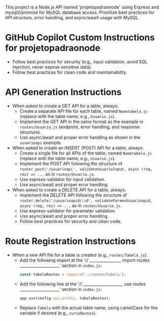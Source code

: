 <!-- Use this file to provide workspace-specific custom instructions to Copilot. For more details, visit https://code.visualstudio.com/docs/copilot/copilot-customization#_use-a-githubcopilotinstructionsmd-file -->

This project is a Node.js API named 'projetopadraonode' using Express and mysql2/promise for MySQL database access. Prioritize best practices for API structure, error handling, and async/await usage with MySQL.
# GitHub Copilot Custom Instructions for projetopadraonode
- Follow best practices for security (e.g., input validation, avoid SQL injection, never expose sensitive data).
- Follow best practices for clean code and maintainability.

# API Generation Instructions
- When asked to create a GET API for a table, always:
  - Create a separate API file for each table, named `Nometabela.js` (replace with the table name, e.g., `Usuario.js`).
  - Implement the GET API in the same format as the example in `routes/Usuario.js` (endpoint, error handling, and response structure).
  - Use async/await and proper error handling as shown in the `usuarioapi` example.
- When asked to create an INSERT (POST) API for a table, always:
  - Create a single file for all APIs of the table, named `Nometabela.js` (replace with the table name, e.g., `Usuario.js`).
  - Implement the POST API following the structure of `router.post('/usuarioapi', validateUsuarioInput, async (req, res) => ...` as in `routes/Usuario.js`.
  - Use express-validator for input validation.
  - Use async/await and proper error handling.
- When asked to create a DELETE API for a table, always:
  - Implement the DELETE API following the structure of `router.delete('/usuarioapid/:id', validateParamsUsuarioapid, async (req, res) => ...` as in `routes/Usuario.js`.
  - Use express-validator for parameter validation.
  - Use async/await and proper error handling.
  - Follow best practices for security and clean code.

# Route Registration Instructions
- When a new API file for a table is created (e.g., `routes/Tabela.js`):
  - Add the following import at the '// ________________ import routes ____________________' section in `index.js`:
    ```js
    const tabelaRoutes = require('./routes/Tabela');
    ```
  - Add the following line at the '// ____________________ use routes ____________________' section in `index.js`:
    ```js
    app.use(config.api.prefix, tabelaRoutes);
    ```
  - Replace `Tabela` with the actual table name, using camelCase for the variable if desired (e.g., `cursoRoutes`).
